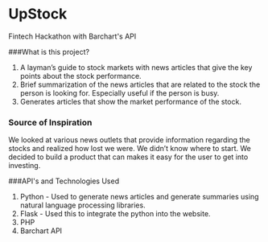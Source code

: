 # UpStock
Fintech Hackathon with Barchart's API

###What is this project? 
1. A layman’s guide to stock markets with news articles that give the key points about the stock performance. 
2. Brief summarization of the news articles that are related to the stock the person is looking for. Especially useful if the person is busy. 
3. Generates articles that show the market performance of the stock. 

### Source of Inspiration
We looked at various news outlets that provide information regarding the stocks and realized how lost we were. We didn’t know where to start. 
We decided to build a product that can makes it easy for the user to get into investing. 

###API's and Technologies Used
1. Python - Used to generate news articles and generate summaries using natural language processing libraries.
2. Flask - Used this to integrate the python into the website. 
3. PHP 
4. Barchart API




